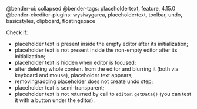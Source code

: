 @bender-ui: collapsed
@bender-tags: placeholdertext, feature, 4.15.0
@bender-ckeditor-plugins: wysiwygarea, placeholdertext, toolbar, undo, basicstyles, clipboard, floatingspace

Check if:

* placeholder text is present inside the empty editor after its initialization;
* placeholder text is not present inside the non-empty editor after its initialization;
* placeholder text is hidden when editor is focused;
* after deleting whole content from the editor and blurring it (both via keyboard and mouse), placeholder text appears;
* removing/adding placeholder does not create undo step;
* placeholder text is semi-transparent;
* placeholder text is not returned by call to `editor.getData()` (you can test it with a button under the editor).
